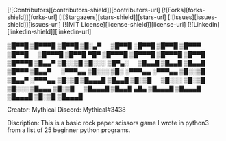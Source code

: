 <!-- PROJECT SHIELDS -->
[![Contributors][contributors-shield]][contributors-url]
[![Forks][forks-shield]][forks-url]
[![Stargazers][stars-shield]][stars-url]
[![Issues][issues-shield]][issues-url]
[![MIT License][license-shield]][license-url]
[![LinkedIn][linkedin-shield]][linkedin-url]

<!-- PROJECT LOGO -->
▒█▀▀█ ▒█▀▀▀█ ▒█▀▀█ ▒█░▄▀ 　 ▒█▀▀█ ░█▀▀█ ▒█▀▀█ ▒█▀▀▀ ▒█▀▀█ 　 ▒█▀▀▀█ ▒█▀▀█ ▀█▀ ▒█▀▀▀█ ▒█▀▀▀█ ▒█▀▀▀█ ▒█▀▀█ ▒█▀▀▀█ 
▒█▄▄▀ ▒█░░▒█ ▒█░░░ ▒█▀▄░ 　 ▒█▄▄█ ▒█▄▄█ ▒█▄▄█ ▒█▀▀▀ ▒█▄▄▀ 　 ░▀▀▀▄▄ ▒█░░░ ▒█░ ░▀▀▀▄▄ ░▀▀▀▄▄ ▒█░░▒█ ▒█▄▄▀ ░▀▀▀▄▄ 
▒█░▒█ ▒█▄▄▄█ ▒█▄▄█ ▒█░▒█ 　 ▒█░░░ ▒█░▒█ ▒█░░░ ▒█▄▄▄ ▒█░▒█ 　 ▒█▄▄▄█ ▒█▄▄█ ▄█▄ ▒█▄▄▄█ ▒█▄▄▄█ ▒█▄▄▄█ ▒█░▒█ ▒█▄▄▄█

Creator: Mythical
Discord: Mythical#3438

Discription:
This is a basic rock paper scissors game I wrote in python3 from a list of 25 beginner python programs.
